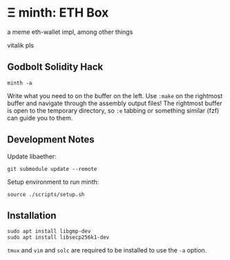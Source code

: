 # Ξ minth: ETH Box

a meme eth-wallet impl, among other things

vitalik pls

## Godbolt Solidity Hack

`minth -a`

Write what you need to on the buffer on the left. Use `:make` on the rightmost buffer and navigate through the assembly output files! The rightmost buffer is open to the temporary directory, so `:e` tabbing or something similar (fzf) can guide you to them.

## Development Notes

Update libaether:
```
git submodule update --remote
```

Setup environment to run minth:
```
source ./scripts/setup.sh
```

## Installation

```
sudo apt install libgmp-dev
sudo apt install libsecp256k1-dev
```

`tmux` and `vim` and `solc` are required to be installed to use the `-a` option.
